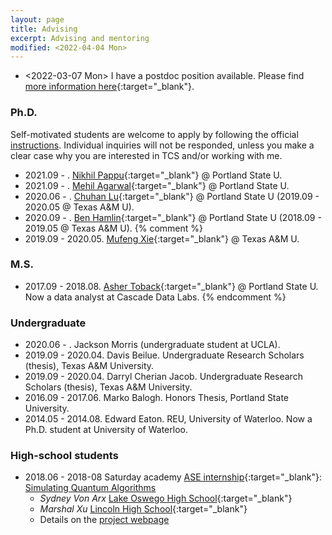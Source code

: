 ```yaml
---
layout: page
title: Advising
excerpt: Advising and mentoring
modified: <2022-04-04 Mon>
---
```


* <2022-03-07 Mon> I have a postdoc position
    available. Please find [more information here]({{base}}/files/docs/recruit_fangsong.pdf){:target="_blank"}. 
		
### Ph.D. 

Self-motivated students are welcome to apply by following the official
[instructions](https://www.pdx.edu/computer-science/graduate-admission). Individual
inquiries will not be responded, unless you make a clear case why you
are interested in TCS and/or working with me.

*  2021.09 - . [Nikhil Pappu](http://nikhilpappu.info/){:target="_blank"} @ Portland State U. 
*  2021.09 - . [Mehil Agarwal](){:target="_blank"} @ Portland State U. 
*  2020.06 - . [Chuhan Lu](https://chuhanlu.github.io/){:target="_blank"} @ Portland State U (2019.09 - 2020.05 @ Texas A&M U).
*  2020.09 - . [Ben Hamlin](){:target="_blank"} @ Portland State U (2018.09 - 2019.05 @ Texas A&M U).
{% comment %}
*  2019.09 - 2020.05. [Mufeng Xie](){:target="_blank"} @ Texas A&M U.


### M.S. 

*  2017.09 - 2018.08. [Asher Toback](https://www.linkedin.com/in/asher-toback-92a201133){:target="_blank"} @ Portland State U. Now a data analyst at Cascade Data Labs. 
{% endcomment %}

### Undergraduate 

* 2020.06 - . Jackson Morris (undergraduate student at UCLA). 
* 2019.09 -  2020.04. Davis Beilue. Undergraduate Research Scholars (thesis), Texas A&M University. 
* 2019.09 -  2020.04. Darryl Cherian Jacob. Undergraduate Research Scholars (thesis), Texas A&M University. 
* 2016.09 - 2017.06. Marko Balogh. Honors Thesis, Portland State University.
* 2014.05 - 2014.08. Edward Eaton. REU, University of Waterloo. Now a
Ph.D. student at University of Waterloo.

### High-school students

* 2018.06 - 2018-08 Saturday academy [ASE internship](https://www.saturdayacademy.org/ase){:target="_blank"}: [Simulating Quantum Algorithms](https://www.saturdayacademy.org/simulating-quantum-algorithms-quantum-cloud-platforms)
   *  *Sydney Von Arx* [Lake Oswego High School](https://www.losdschools.org/site/Default.aspx?PageID=25){:target="_blank"}
   *  *Marshal Xu* [Lincoln High School](https://www.pps.net/Domain/136){:target="_blank"}
   *  Details on the [project webpage]({{base}}/teaching/su18ase/)
   
